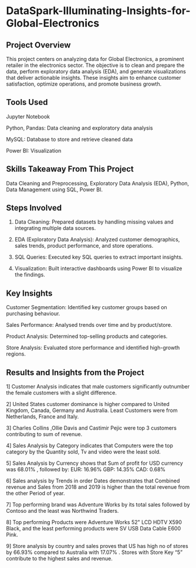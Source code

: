# DataSpark-Illuminating-Insights-for-Global-Electronics

## Project Overview
This project centers on analyzing data for Global Electronics, a prominent retailer in the electronics sector. The objective is to clean and prepare the data, perform exploratory data analysis (EDA), and generate visualizations that deliver actionable insights. These insights aim to enhance customer satisfaction, optimize operations, and promote business growth.

## Tools Used
Jupyter Notebook

Python, Pandas: Data cleaning and exploratory data analysis

MySQL: Database to store and retrieve cleaned data

Power BI: Visualization

## Skills Takeaway From This Project
Data Cleaning and Preprocessing,
Exploratory Data Analysis (EDA),
Python,
Data Management using SQL,
Power BI.

## Steps Involved
1) Data Cleaning: Prepared datasets by handling missing values and integrating multiple data sources.

2) EDA (Exploratory Data Analysis): Analyzed customer demographics, sales trends, product performance, and store operations.

3) SQL Queries: Executed key SQL queries to extract important insights.

4) Visualization: Built interactive dashboards using Power BI to visualize the findings.

## Key Insights
Customer Segmentation: Identified key customer groups based on purchasing behaviour.

Sales Performance: Analysed trends over time and by product/store.

Product Analysis: Determined top-selling products and categories.

Store Analysis: Evaluated store performance and identified high-growth regions.

## Results and Insights from the Project
1] Customer Analysis indicates that male customers significantly outnumber the female customers with a slight difference.

2] United States customer dominance is higher compared to United Kingdom, Canada, Germany and Australia. Least Customers were from Netherlands, France and Italy.

3] Charles Collins ,Ollie Davis and Castimir Pejic were top 3 customers contributing to sum of revenue.

4] Sales Analysis by Category indicates that Computers were the top category by the Quantity sold, Tv and video were the least sold.

5] Sales Analysis by Currency shows that 
Sum of profit for USD currency was 68.01% ,
followed by:
EUR: 16.96%
GBP: 14.35%
CAD: 0.68%

6] Sales analysis by Trends in order Dates demonstrates that Combined revenue and Sales from 2018 and 2019 is higher than the total revenue from the other Period of year.

7] Top performing brand was Adventure Works by its total sales followed by Contoso and the least was Northwind Traders.

8] Top performing Products were Adventure Works 52" LCD HDTV X590 Black, and the least performing products were SV USB Data Cable E600 Pink.

9] Store analysis by country and sales proves that US has high no of stores by 66.93% compared to Australia with 17.07% . Stores with Store Key “5” contribute to the highest sales and revenue.




